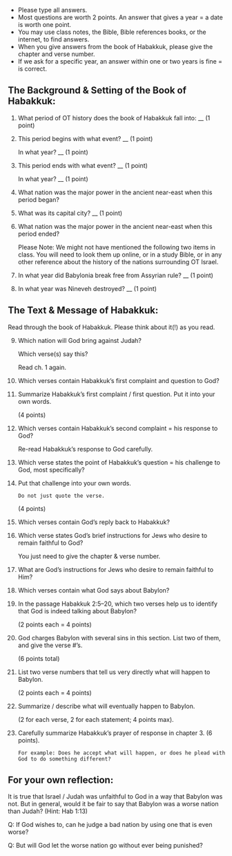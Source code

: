 ---
---

* Please type all answers.
* Most questions are worth 2 points. An answer that gives a year = a date is worth one point.
* You may use class notes, the Bible, Bible references books, or the internet, to find answers.
* When you give answers from the book of Habakkuk, please give the chapter and verse number.
* If we ask for a specific year, an answer within one or two years is fine = is correct.

## The Background & Setting of the Book of Habakkuk:

1. What period of OT history does the book of Habakkuk fall into: __ (1 point)

2. This period begins with what event? __ (1 point)

   In what year? __ (1 point)

3. This period ends with what event? __ (1 point)

   In what year? __ (1 point)

4. What nation was the major power in the ancient near-east when this period began?

5. What was its capital city? __ (1 point)

6. What nation was the major power in the ancient near-east when this period ended?

   Please Note: We might not have mentioned the following two items in class. You will need to look them up online, or in a study Bible, or in any other reference about the history of the nations surrounding OT Israel.

7. In what year did Babylonia break free from Assyrian rule? __ (1 point)

8. In what year was Nineveh destroyed? __ (1 point)

## The Text & Message of Habakkuk:

Read through the book of Habakkuk. Please think about it(!) as you read.

9. Which nation will God bring against Judah?

   Which verse(s) say this?

   Read ch. 1 again.

10. Which verses contain Habakkuk’s first complaint and question to God?

11. Summarize Habakkuk’s first complaint / first question. Put it into your own words.

    (4 points)

12. Which verses contain Habakkuk’s second complaint = his response to God?

    Re-read Habakkuk’s response to God carefully.

13. Which verse states the point of Habakkuk’s question = his challenge to God, most specifically?

14. Put that challenge into your own words.

    ```
    Do not just quote the verse.
    ```

    (4 points)

15. Which verses contain God’s reply back to Habakkuk?

16. Which verse states God’s brief instructions for Jews who desire to remain faithful to God?

    You just need to give the chapter & verse number.

17. What are God’s instructions for Jews who desire to remain faithful to Him?

18. Which verses contain what God says about Babylon?

19. In the passage Habakkuk 2:5–20, which two verses help us to identify that God is indeed talking about Babylon?

    (2 points each = 4 points)

20. God charges Babylon with several sins in this section. List two of them, and give the verse #’s.

    (6 points total)

21. List two verse numbers that tell us very directly what will happen to Babylon.

    (2 points each = 4 points)

22. Summarize / describe what will eventually happen to Babylon.

    (2 for each verse, 2 for each statement; 4 points max).

23. Carefully summarize Habakkuk’s prayer of response in chapter 3. (6 points).

    ```
    For example: Does he accept what will happen, or does he plead with God to do something different?
    ```

## For your own reflection:

It is true that Israel / Judah was unfaithful to God in a way that Babylon was not. But in general, would it be fair to say that Babylon was a worse nation than Judah? (Hint: Hab 1:13)

Q: If God wishes to, can he judge a bad nation by using one that is even worse?

Q: But will God let the worse nation go without ever being punished?
